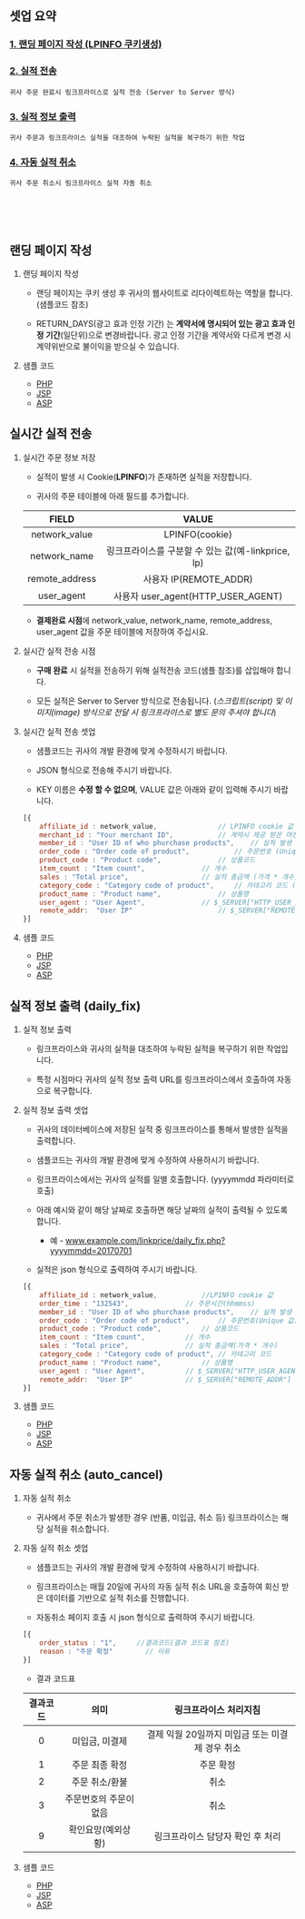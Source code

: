 ## 셋업 요약

### [1. 랜딩 페이지 작성 (LPINFO 쿠키생성)](https://github.com/linkprice/MerchantSetup/tree/master/CPS#랜딩-페이지-작성)

### [2. 실적 전송](https://github.com/linkprice/MerchantSetup/tree/master/CPS#실시간-실적-전송)
	귀사 주문 완료시 링크프라이스로 실적 전송 (Server to Server 방식)

### [3. 실적 정보 출력](https://github.com/linkprice/MerchantSetup/tree/master/CPS#실적-정보-출력-daily_fix)
	귀사 주문과 링크프라이스 실적을 대조하여 누락된 실적을 복구하기 위한 작업

### [4. 자동 실적 취소](https://github.com/linkprice/MerchantSetup/tree/master/CPS#자동-실적-취소-auto_cancel)
	귀사 주문 취소시 링크프라이스 실적 자동 취소
<br />
<br />
<br />

## 랜딩 페이지 작성

1. 랜딩 페이지 작성

	* 랜딩 페이지는 쿠키 생성 후 귀사의 웹사이트로 리다이렉트하는 역할을 합니다. (샘플코드 참조) 

	* RETURN_DAYS(광고 효과 인정 기간) 는 **계약서에 명시되어 있는 광고 효과 인정 기간**(일단위)으로 변경바랍니다. 광고 인정 기간을 계약서와 다르게 변경 시 계약위반으로 불이익을 받으실 수 있습니다.

2. 샘플 코드

	* [PHP](https://github.com/linkprice/MerchantSetup/blob/master/CPS/PHP/lpfront.php)
	* [JSP](https://github.com/linkprice/MerchantSetup/blob/master/CPS/JSP/lpfront.jsp)
	* [ASP](https://github.com/linkprice/MerchantSetup/blob/master/CPS/ASP/lpfront.asp)


## 실시간 실적 전송

1. 실시간 주문 정보 저장

 	* 실적이 발생 시 Cookie(**LPINFO**)가 존재하면 실적을 저장합니다.
	
	* 귀사의 주문 테이블에 아래 필드를 추가합니다.

	|     FIELD      |                VALUE                |
	| :------------: | :---------------------------------: |
	| network_value  |           LPINFO(cookie)            |
	|  network_name  | 링크프라이스를 구분할 수 있는 값(예-linkprice, lp) |
	| remote_address |         사용자 IP(REMOTE_ADDR)         |
	|   user_agent   |   사용자 user_agent(HTTP_USER_AGENT)   |

	* **결제완료 시점**에 network_value, network_name, remote_address, user_agent 값을 주문 테이블에 저장하여 주십시요.

2. 실시간 실적 전송 시점

    * **구매 완료** 시 실적을 전송하기 위해 실적전송 코드(샘플 참조)를 삽입해야 합니다.

    * 모든 실적은 Server to Server 방식으로 전송됩니다. (*스크립트(script) 및 이미지(image) 방식으로 전달 시 링크프라이스로 별도 문의 주셔야 합니다*)

3. 실시간 실적 전송 셋업

	* 샘플코드는 귀사의 개발 환경에 맞게 수정하시기 바랍니다.
	
	* JSON 형식으로 전송해 주시기 바랍니다.
	
	* KEY 이름은 **수정 할 수 없으며**, VALUE 값은 아래와 같이 입력해 주시기 바랍니다.
	
	```javascript
	[{
		affiliate_id : network_value,				// LPINFO cookie 값
		merchant_id : "Your merchant ID",			// 계약시 제공 받은 머천트 아이디
		member_id : "User ID of who phurchase products",	// 실적 발생 유저 ID (없으면 공백 처리)
		order_code : "Order code of product",			// 주문번호 (Unique 값)
		product_code : "Product code",				// 상품코드
		item_count : "Item count",				// 개수
		sales : "Total price",					// 실적 총금액 (가격 * 개수)
		category_code : "Category code of product",		// 카테고리 코드 (없으면 공백 처리)
		product_name : "Product name",				// 상품명
		user_agent : "User Agent",				// $_SERVER["HTTP_USER_AGENT"]
		remote_addr:  "User IP"				        // $_SERVER["REMOTE_ADDR"]
	}]
	```

4. 샘플 코드
	* [PHP](https://github.com/linkprice/MerchantSetup/blob/master/sample/CPS/PHP/index.php)
	* [JSP](https://github.com/linkprice/MerchantSetup/blob/master/sample/CPS/JSP/index.jsp)
	* [ASP](https://github.com/linkprice/MerchantSetup/blob/master/sample/CPS/ASP/index.asp)


## 실적 정보 출력 (daily_fix)

1. 실적 정보 출력

	* 링크프라이스와 귀사의 실적을 대조하여 누락된 실적을 복구하기 위한 작업입니다.

	* 특정 시점마다 귀사의 실적 정보 출력 URL를 링크프라이스에서 호출하여 자동으로 복구합니다.

2. 실적 정보 출력 셋업

	* 귀사의 데이터베이스에 저장된 실적 중 링크프라이스를 통해서 발생한 실적을 출력합니다.
	
	* 샘플코드는 귀사의 개발 환경에 맞게 수정하여 사용하시기 바랍니다.
	
	* 링크프라이스에서는 귀사의 실적를 일별 호출합니다. (yyyymmdd 파라미터로 호출)
	
	* 아래 예시와 같이 해당 날짜로 호출하면 해당 날짜의 실적이 출력될 수 있도록 합니다.
		* 예 - www.example.com/linkprice/daily_fix.php?yyyymmdd=20170701
	
	* 실적은 json 형식으로 출력하여 주시기 바랍니다.
	
	```javascript
	[{
		affiliate_id : network_value,			//LPINFO cookie 값
		order_time : "132543",				// 주문시간(hhmmss)
		member_id : "User ID of who phurchase products",	// 실적 발생 유저 ID
		order_code : "Order code of product",		// 주문번호(Unique 값)
		product_code : "Product code",			// 상품코드
		item_count : "Item count",			// 개수
		sales : "Total price",				// 실적 총금액(가격 * 개수)
		category_code : "Category code of product",	// 카테고리 코드
		product_name : "Product name",			// 상품명
		user_agent : "User Agent",			// $_SERVER["HTTP_USER_AGENT"]
		remote_addr:  "User IP"				// $_SERVER["REMOTE_ADDR"]
	}]
	```

3. 샘플 코드

	* [PHP](https://github.com/linkprice/MerchantSetup/blob/master/CPS/PHP/daily_fix.php)
	* [JSP](https://github.com/linkprice/MerchantSetup/blob/master/CPS/JSP/daily_fix.jsp)
	* [ASP](https://github.com/linkprice/MerchantSetup/blob/master/CPS/ASP/daily_fix.asp)


## 자동 실적 취소 (auto_cancel)

1. 자동 실적 취소
	* 귀사에서 주문 취소가 발생한 경우 (반품, 미입금, 취소 등) 링크프라이스는 해당 실적을 취소합니다.

2. 자동 실적 취소 셋업
	* 샘플코드는 귀사의 개발 환경에 맞게 수정하여 사용하시기 바랍니다.
	
	* 링크프라이스는 매월 20일에 귀사의 자동 실적 취소 URL을 호출하여 회신 받은 데이터를 기반으로 실적 취소를 진행합니다.
	
	* 자동취소 페이지 호출 시 json 형식으로 출력하여 주시기 바랍니다.

	```javascript
	[{
		order_status : "1",		//결과코드(결과 코드표 참조)
		reason : "주문 확정"		// 이유
	}]
	```
	* 결과 코드표
	
	| 결과코드 |      의미      |         링크프라이스 처리지침          |
	| :--: | :----------: | :--------------------------: |
   	|  0   |   미입금, 미결제   | 결제 익월 20일까지 미입금 또는 미결제 경우 취소 |
   	|  1   |   주문 최종 확정   |            주문 확정             |
   	|  2   |   주문 취소/환불   |              취소              |
   	|  3   | 주문번호의 주문이 없음 |              취소              |
   	|  9   |  확인요망(예외상황)  |      링크프라이스 담당자 확인 후 처리      |

3. 샘플 코드

	* [PHP](https://github.com/linkprice/MerchantSetup/blob/master/CPS/PHP/auto_cancel.php)
	* [JSP](https://github.com/linkprice/MerchantSetup/blob/master/CPS/JSP/auto_cancel.jsp)
	* [ASP](https://github.com/linkprice/MerchantSetup/blob/master/CPS/ASP/auto_cancel.asp)


